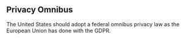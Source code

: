 ## Privacy Omnibus

The United States should adopt a federal omnibus privacy law as the European
Union has done with the GDPR.



